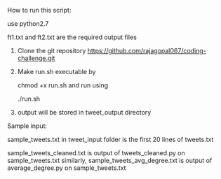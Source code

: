 How to run this script:

use python2.7

ft1.txt and ft2.txt are the required output files

1. Clone the git repository https://github.com/rajagopal067/coding-challenge.git

2. Make run.sh executable by

   chmod +x run.sh and run using

   ./run.sh

3. output will be stored in tweet_output directory

Sample input:

sample_tweets.txt in tweet_input folder is the  first 20 lines of tweets.txt

sample_tweets_cleaned.txt is output of tweets_cleaned.py on sample_tweets.txt
similarly, sample_tweets_avg_degree.txt is output of average_degree.py on sample_tweets.txt
